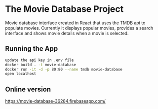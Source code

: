 # The Movie Database Project

Movie database interface created in React that uses the TMDB api to populate movies. Currently it displays popular movies, provides a search interface and shows movie details when a movie is selected.

## Running the App

```bash
update the api key in .env file
docker build . -t movie-database
docker run -it -d -p 80:80 --name tmdb movie-database
open localhost
```

## Online version

https://movie-database-36284.firebaseapp.com/

